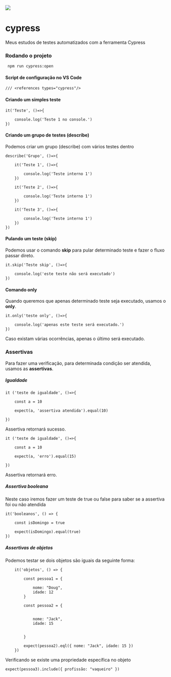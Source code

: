 ![](https://www.cypress.io/static/cypress-io-logo-social-share-8fb8a1db3cdc0b289fad927694ecb415.png)

# cypress
Meus estudos de testes automatizados com a ferramenta Cypress


### Rodando o projeto

     npm run cypress:open




#### Script de configuração no VS Code

    /// <references types="cypress"/>


#### Criando um simples teste




    it('Teste', ()=>{

        console.log('Teste 1 no console.')
    })


#### Criando um grupo de testes (describe)

Podemos criar um grupo (describe) com vários testes dentro


    describe('Grupo', ()=>{

        it('Teste 1', ()=>{

            console.log('Teste interno 1')
        })

        it('Teste 2', ()=>{

            console.log('Teste interno 1')
        })

        it('Teste 3', ()=>{

            console.log('Teste interno 1')
        })
    })


#### Pulando um teste (skip)


Podemos usar o comando **skip** para pular determinado teste e fazer o fluxo passar direto.


    it.skip('Teste skip', ()=>{

        console.log('este teste não será executado')
    })



#### Comando **only**

Quando queremos que apenas determinado teste seja executado, usamos o **only**.


    it.only('teste only', ()=>{

        console.log('apenas este teste será executado.')
    })



Caso existam várias ocorrẽncias, apenas o último será executado.


### Assertivas

Para fazer uma verificação, para determinada condição ser atendida, usamos as **assertivas**.


##### Igualdade

    it ('teste de igualdade', ()=>{

        const a = 10

        expect(a, 'assertiva atendida').equal(10)
        
    })

Assertiva retornará sucesso.    


    it ('teste de igualdade', ()=>{

        const a = 10

        expect(a, 'erro').equal(15)
        
    })

Assertiva retornará erro.


##### Assertiva booleana

Neste caso iremos fazer um teste de true ou false para saber se a assertiva foi ou não atendida


    it('booleanos', () => {

        const isDomingo = true

        expect(isDomingo).equal(true)
    })



##### Assertivas de objetos


Podemos testar se dois objetos são iguais da seguinte forma:


```
    it('objetos', () => {

        const pessoa1 = {

            nome: "Doug",
            idade: 12
        }

        const pessoa2 = {


            nome: "Jack",
            idade: 15


        }

        expect(pessoa2).eql({ nome: "Jack", idade: 15 })
    })
```


Verificando se existe uma propriedade específica no objeto


    
`expect(pessoa3).include({ profissão: "vaqueiro" })`


    

